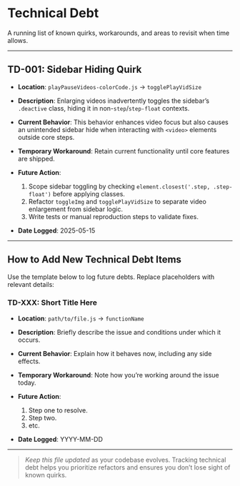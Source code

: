 # Technical Debt

A running list of known quirks, workarounds, and areas to revisit when time allows.

---

## TD-001: Sidebar Hiding Quirk

* **Location**: `playPauseVideos-colorCode.js` → `togglePlayVidSize`
* **Description**: Enlarging videos inadvertently toggles the sidebar’s `.deactive` class, hiding it in non-`step`/`step-float` contexts.
* **Current Behavior**: This behavior enhances video focus but also causes an unintended sidebar hide when interacting with `<video>` elements outside core steps.
* **Temporary Workaround**: Retain current functionality until core features are shipped.
* **Future Action**:

  1. Scope sidebar toggling by checking `element.closest('.step, .step-float')` before applying classes.
  2. Refactor `toggleImg` and `togglePlayVidSize` to separate video enlargement from sidebar logic.
  3. Write tests or manual reproduction steps to validate fixes.
* **Date Logged**: 2025-05-15

---

## How to Add New Technical Debt Items

Use the template below to log future debts. Replace placeholders with relevant details:

### TD-XXX: Short Title Here

* **Location**: `path/to/file.js` → `functionName`
* **Description**: Briefly describe the issue and conditions under which it occurs.
* **Current Behavior**: Explain how it behaves now, including any side effects.
* **Temporary Workaround**: Note how you’re working around the issue today.
* **Future Action**:

  1. Step one to resolve.
  2. Step two.
  3. etc.
* **Date Logged**: YYYY-MM-DD

---

> *Keep this file updated* as your codebase evolves. Tracking technical debt helps you prioritize refactors and ensures you don’t lose sight of known quirks.
